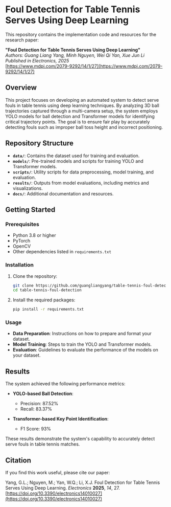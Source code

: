 # Foul Detection for Table Tennis Serves Using Deep Learning

This repository contains the implementation code and resources for the research paper:

**"Foul Detection for Table Tennis Serves Using Deep Learning"**  
*Authors: Guang Liang Yang, Minh Nguyen, Wei Qi Yan, Xue Jun Li*  
*Published in Electronics, 2025*  
[https://www.mdpi.com/2079-9292/14/1/27](https://www.mdpi.com/2079-9292/14/1/27)

## Overview

This project focuses on developing an automated system to detect serve fouls in table tennis using deep learning techniques. By analyzing 3D ball trajectories captured through a multi-camera setup, the system employs YOLO models for ball detection and Transformer models for identifying critical trajectory points. The goal is to ensure fair play by accurately detecting fouls such as improper ball toss height and incorrect positioning.

## Repository Structure

- **`data/`**: Contains the dataset used for training and evaluation.
- **`models/`**: Pre-trained models and scripts for training YOLO and Transformer models.
- **`scripts/`**: Utility scripts for data preprocessing, model training, and evaluation.
- **`results/`**: Outputs from model evaluations, including metrics and visualizations.
- **`docs/`**: Additional documentation and resources.

## Getting Started

### Prerequisites

- Python 3.8 or higher
- PyTorch
- OpenCV
- Other dependencies listed in `requirements.txt`

### Installation

1. Clone the repository:
   ```bash
   git clone https://github.com/guangliangyang/table-tennis-foul-detection.git
   cd table-tennis-foul-detection
   ```

2. Install the required packages:
   ```bash
   pip install -r requirements.txt
   ```

### Usage

- **Data Preparation**: Instructions on how to prepare and format your dataset.
- **Model Training**: Steps to train the YOLO and Transformer models.
- **Evaluation**: Guidelines to evaluate the performance of the models on your dataset.

## Results

The system achieved the following performance metrics:

- **YOLO-based Ball Detection**:
  - Precision: 87.52%
  - Recall: 83.37%

- **Transformer-based Key Point Identification**:
  - F1 Score: 93%

These results demonstrate the system's capability to accurately detect serve fouls in table tennis matches.

## Citation

If you find this work useful, please cite our paper:

Yang, G.L.; Nguyen, M.; Yan, W.Q.; Li, X.J. Foul Detection for Table Tennis Serves Using Deep Learning. *Electronics* **2025**, *14*, 27. [https://doi.org/10.3390/electronics14010027](https://doi.org/10.3390/electronics14010027)


